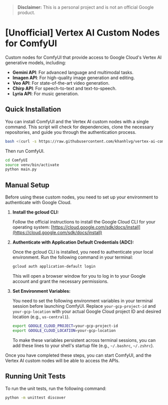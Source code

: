 > **Disclaimer:** This is a personal project and is not an official Google product.

# \[Unofficial\] Vertex AI Custom Nodes for ComfyUI

Custom nodes for ComfyUI that provide access to Google Cloud's Vertex AI generative models, including:

*   **Gemini API**: For advanced language and multimodal tasks.
*   **Imagen API**: For high-quality image generation and editing.
*   **Veo API**: For state-of-the-art video generation.
*   **Chirp API**: For speech-to-text and text-to-speech.
*   **Lyria API**: For music generation.

## Quick Installation

You can install ComfyUI and the Vertex AI custom nodes with a single command. This script will check for dependencies, clone the necessary repositories, and guide you through the authentication process.

```bash
bash <(curl -s https://raw.githubusercontent.com/khanhlvg/vertex-ai-comfyui-nodes/main/scripts/install.sh)
```

Then run ComfyUI.

```bash
cd ComfyUI
source venv/bin/activate
python main.py
```

## Manual Setup

Before using these custom nodes, you need to set up your environment to authenticate with Google Cloud.

1.  **Install the gcloud CLI:**

    Follow the official instructions to install the Google Cloud CLI for your operating system: [https://cloud.google.com/sdk/docs/install](https://cloud.google.com/sdk/docs/install)

2.  **Authenticate with Application Default Credentials (ADC):**

    Once the gcloud CLI is installed, you need to authenticate your local environment. Run the following command in your terminal:

    ```bash
    gcloud auth application-default login
    ```

    This will open a browser window for you to log in to your Google account and grant the necessary permissions.

3.  **Set Environment Variables:**

    You need to set the following environment variables in your terminal session before launching ComfyUI. Replace `your-gcp-project-id` and `your-gcp-location` with your actual Google Cloud project ID and desired location (e.g., `us-central1`).

    ```bash
    export GOOGLE_CLOUD_PROJECT=your-gcp-project-id
    export GOOGLE_CLOUD_LOCATION=your-gcp-location
    ```

    To make these variables persistent across terminal sessions, you can add these lines to your shell's startup file (e.g., `~/.bashrc`, `~/.zshrc`).

Once you have completed these steps, you can start ComfyUI, and the Vertex AI custom nodes will be able to access the APIs.

## Running Unit Tests

To run the unit tests, run the following command:

```bash
python -m unittest discover
```
